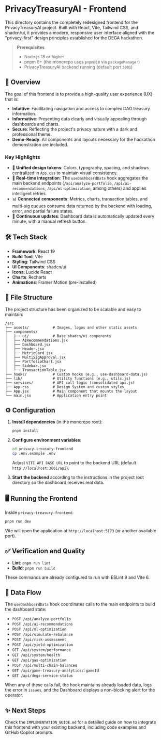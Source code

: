 # PrivacyTreasuryAI - Frontend

This directory contains the completely redesigned frontend for the PrivacyTreasuryAI project. Built with React, Vite, Tailwind CSS, and shadcn/ui, it provides a modern, responsive user interface aligned with the "privacy-first" design principles established for the DEGA hackathon.

> **Prerequisites**
>
> - Node.js 18 or higher
> - pnpm 8+ (the monorepo uses `pnpm@10` via `packageManager`)
> - PrivacyTreasuryAI backend running (default port `3001`)

## 🚀 Overview

The goal of this frontend is to provide a high-quality user experience (UX) that is:

- **Intuitive**: Facilitating navigation and access to complex DAO treasury information.
- **Informative**: Presenting data clearly and visually appealing through dashboards and charts.
- **Secure**: Reflecting the project's privacy nature with a dark and professional theme.
- **Demo-Ready**: All components and layouts necessary for the hackathon demonstration are included.

### Key Highlights

- 🎨 **Unified design tokens**: Colors, typography, spacing, and shadows centralized in `App.css` to maintain visual consistency.
- 🔄 **Real-time integration**: The `useDashboardData` hook aggregates the main backend endpoints (`/api/analyze-portfolio`, `/api/ai-recommendations`, `/api/ml-optimization`, among others) and applies intelligent retries.
- 📊 **Connected components**: Metrics, charts, transaction tables, and multi-sig queues consume data returned by the backend with loading, error, and partial failure states.
- 🔁 **Continuous updates**: Dashboard data is automatically updated every minute, with a manual refresh button.

## 🛠️ Tech Stack

- **Framework**: React 19
- **Build Tool**: Vite
- **Styling**: Tailwind CSS
- **UI Components**: shadcn/ui
- **Icons**: Lucide React
- **Charts**: Recharts
- **Animations**: Framer Motion (pre-installed)

## 📂 File Structure

The project structure has been organized to be scalable and easy to maintain:

```
/src
├── assets/           # Images, logos and other static assets
├── components/
│   ├── ui/           # Base shadcn/ui components
│   ├── AIRecommendations.jsx
│   ├── Dashboard.jsx
│   ├── Header.jsx
│   ├── MetricCard.jsx
│   ├── MultiSigApproval.jsx
│   ├── PortfolioChart.jsx
│   ├── Sidebar.jsx
│   └── TransactionTable.jsx
├── hooks/            # Custom hooks (e.g., use-dashboard-data.js)
├── lib/              # Utility functions (e.g., utils.js)
├── services/         # API call logic (consolidated api.js)
├── App.css           # Design System and custom styles
├── App.jsx           # Main component that mounts the layout
└── main.jsx          # Application entry point
```

## ⚙️ Configuration

1. **Install dependencies** (in the monorepo root):

   ```bash
   pnpm install
   ```

2. **Configure environment variables**:

   ```bash
   cd privacy-treasury-frontend
   cp .env.example .env
   ```

   Adjust `VITE_API_BASE_URL` to point to the backend URL (default `http://localhost:3001/api`).

3. **Start the backend** according to the instructions in the project root directory so the dashboard receives real data.

## 🖥️ Running the Frontend

Inside `privacy-treasury-frontend`:

```bash
pnpm run dev
```

Vite will open the application at `http://localhost:5173` (or another available port).

## ✅ Verification and Quality

- **Lint**: `pnpm run lint`
- **Build**: `pnpm run build`

These commands are already configured to run with ESLint 9 and Vite 6.

## 🔄 Data Flow

The `useDashboardData` hook coordinates calls to the main endpoints to build the dashboard state:

- `POST /api/analyze-portfolio`
- `POST /api/ai-recommendations`
- `POST /api/ml-optimization`
- `POST /api/simulate-rebalance`
- `POST /api/risk-assessment`
- `POST /api/yield-optimization`
- `GET /api/system/performance`
- `GET /api/system/health`
- `GET /api/gas-optimization`
- `POST /api/multi-chain-balances`
- `GET /api/game-treasury-analytics/:gameId`
- `GET /api/dega-service-status`

When any of these calls fail, the hook maintains already loaded data, logs the error in `issues`, and the Dashboard displays a non-blocking alert for the operator.

## ✨ Next Steps

Check the `IMPLEMENTATION_GUIDE.md` for a detailed guide on how to integrate this frontend with your existing backend, including code examples and GitHub Copilot prompts.

